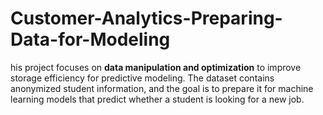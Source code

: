 # Customer-Analytics-Preparing-Data-for-Modeling
his project focuses on **data manipulation and optimization** to improve storage efficiency for predictive modeling. The dataset contains anonymized student information, and the goal is to prepare it for machine learning models that predict whether a student is looking for a new job.

